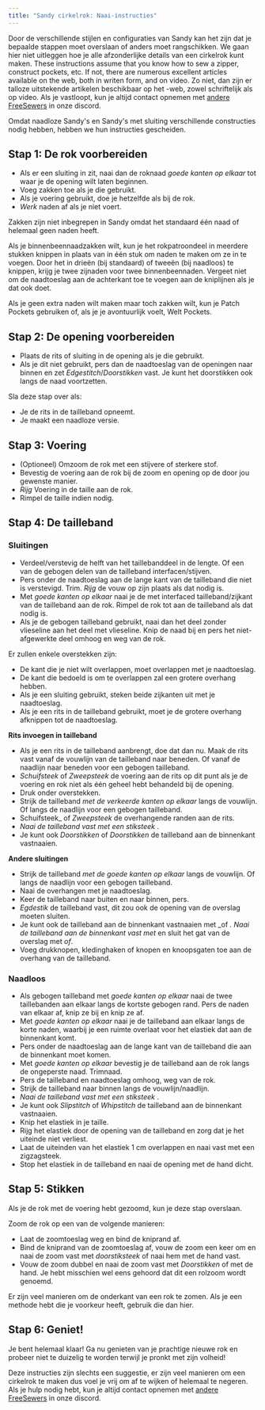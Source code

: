 ```yaml
---
title: "Sandy cirkelrok: Naai-instructies"
---
```


<Warning>

Door de verschillende stijlen en configuraties van Sandy kan het zijn dat je bepaalde stappen moet overslaan of anders moet rangschikken.
We gaan hier niet uitleggen hoe je alle afzonderlijke details van een cirkelrok kunt maken. These instructions assume that you know how to sew a zipper, construct pockets, etc. If not, there are numerous excellent articles available on the web, both in writen form, and on video. Zo niet, dan zijn er talloze uitstekende artikelen beschikbaar op het -web, zowel schriftelijk als op video. Als je vastloopt, kun je altijd contact opnemen met [andere FreeSewers](https://discord.freesewing.org/) in onze discord.

</Warning>

<Note>

Omdat naadloze Sandy's en Sandy's met sluiting verschillende constructies nodig hebben, hebben we hun instructies gescheiden.

</Note>

## Stap 1: De rok voorbereiden

- Als er een sluiting in zit, naai dan de roknaad  _goede kanten op elkaar_ tot waar je de opening wilt laten beginnen.
- Voeg zakken toe als je die gebruikt.
- Als je voering gebruikt, doe je hetzelfde als bij de rok.
- _Werk_ naden af als je niet voert.

<Note>

Zakken zijn niet inbegrepen in Sandy omdat het standaard één naad of helemaal geen naden heeft.

Als je binnenbeennaadzakken wilt, kun je het rokpatroondeel in meerdere stukken knippen in plaats van in één stuk om naden te maken om ze in te voegen. Door het in drieën (bij standaard) of tweeën (bij naadloos) te knippen, krijg je twee zijnaden voor twee binnenbeennaden. Vergeet niet om de naadtoeslag aan de achterkant toe te voegen aan de kniplijnen als je dat ook doet.

Als je geen extra naden wilt maken maar toch zakken wilt, kun je Patch Pockets gebruiken of, als je je avontuurlijk voelt, Welt Pockets.

</Note>

## Stap 2: De opening voorbereiden

- Plaats de rits of sluiting in de opening als je die gebruikt.
- Als je dit niet gebruikt, pers dan de naadtoeslag van de openingen naar binnen en zet _Edgestitch_/_Doorstikken_ vast. Je kunt het doorstikken ook langs de naad voortzetten.

<Note>

Sla deze stap over als:
- Je de rits in de tailleband opneemt.
- Je maakt een naadloze versie.

</Note>

## Stap 3: Voering

- (Optioneel) Omzoom de rok met een stijvere of sterkere stof.
- Bevestig de voering aan de rok bij de zoom en opening op de door jou gewenste manier.
- _Rijg_ Voering in de taille aan de rok.
- Rimpel de taille indien nodig.

## Stap 4: De tailleband

### Sluitingen

- Verdeel/verstevig de helft van het taillebanddeel in de lengte. Of een van de gebogen delen van de tailleband interfacen/stijven.
- Pers onder de naadtoeslag aan de lange kant van de tailleband die niet is verstevigd. Trim. _Rijg_ de vouw op zijn plaats als dat nodig is.
- Met _goede kanten op elkaar_ naai je de met interfaced tailleband/zijkant van de tailleband aan de rok. Rimpel de rok tot aan de tailleband als dat nodig is.
- Als je de gebogen tailleband gebruikt, naai dan het deel zonder vlieseline aan het deel met vlieseline. Knip de naad bij en pers het niet-afgewerkte deel omhoog en weg van de rok.

Er zullen enkele overstekken zijn:

- De kant die je niet wilt overlappen, moet overlappen met je naadtoeslag.
- De kant die bedoeld is om te overlappen zal een grotere overhang hebben.
- Als je een sluiting gebruikt, steken beide zijkanten uit met je naadtoeslag.
- Als je een rits in de tailleband gebruikt, moet je de grotere overhang afknippen tot de naadtoeslag.

__Rits invoegen in tailleband__
- Als je een rits in de tailleband aanbrengt, doe dat dan nu. Maak de rits vast vanaf de vouwlijn van de tailleband naar beneden. Of vanaf de naadlijn naar beneden voor een gebogen tailleband.
- _Schuifsteek_ of _Zweepsteek_ de voering aan de rits op dit punt als je de voering en rok niet als één geheel hebt behandeld bij de opening.
- Druk onder overstekken.
- Strijk de tailleband _met de verkeerde kanten op elkaar_ langs de vouwlijn. Of langs de naadlijn voor een gebogen tailleband.
- Schuifsteek_ of _Zweepsteek_ de overhangende randen aan de rits.
- _Naai de tailleband vast met een stiksteek_ .
- Je kunt ook _Doorstikken_ of _Doorstikken_ de tailleband aan de binnenkant vastnaaien.

__Andere sluitingen__
- Strijk de tailleband _met de goede kanten op elkaar_ langs de vouwlijn. Of langs de naadlijn voor een gebogen tailleband.
- Naai de overhangen met je naadtoeslag.
- Keer de tailleband naar buiten en naar binnen, pers.
- _Egdestik_ de tailleband vast, dit zou ook de opening van de overslag moeten sluiten.
- </em> Je kunt ook de tailleband aan de binnenkant vastnaaien met _of _. Naai de tailleband aan de binnenkant vast met_ en sluit het gat van de overslag met _of_.</li>
- Voeg drukknopen, kledinghaken of knopen en knoopsgaten toe aan de overhang van de tailleband.</ul>

### Naadloos

- Als gebogen tailleband met _goede kanten op elkaar_ naai de twee taillebanden aan elkaar langs de kortste gebogen rand. Pers de naden van elkaar af, knip ze bij en knip ze af.
- Met _goede kanten op elkaar_ naai je de tailleband aan elkaar langs de korte naden, waarbij je een ruimte overlaat voor het elastiek dat aan de binnenkant komt.
- Pers onder de naadtoeslag aan de lange kant van de tailleband die aan de binnenkant moet komen.
- Met _goede kanten op elkaar_ bevestig je de tailleband aan de rok langs de ongeperste naad. Trimnaad.
- Pers de tailleband en naadtoeslag omhoog, weg van de rok.
- Strijk de tailleband naar binnen langs de vouwlijn/naadlijn.
- _Naai de tailleband vast met een stiksteek_ .
- Je kunt ook _Slipstitch_ of _Whipstitch_ de tailleband aan de binnenkant vastnaaien.
- Knip het elastiek in je taille.
- Rijg het elastiek door de opening van de tailleband en zorg dat je het uiteinde niet verliest.
- Laat de uiteinden van het elastiek 1 cm overlappen en naai vast met een zigzagsteek.
- Stop het elastiek in de tailleband en naai de opening met de hand dicht.

## Stap 5: Stikken

Als je de rok met de voering hebt gezoomd, kun je deze stap overslaan.

Zoom de rok op een van de volgende manieren:
- Laat de zoomtoeslag weg en bind de kniprand af.
- Bind de kniprand van de zoomtoeslag af, vouw de zoom een keer om en naai de zoom vast met _doorstiksteek_ of naai hem met de hand vast.
- Vouw de zoom dubbel en naai de zoom vast met _Doorstikken_ of met de hand. Je hebt misschien wel eens gehoord dat dit een rolzoom wordt genoemd.

<Note>

Er zijn veel manieren om de onderkant van een rok te zomen. Als je een methode hebt die je voorkeur heeft, gebruik die dan hier.

</Note>

## Stap 6: Geniet!

Je bent helemaal klaar! Ga nu genieten van je prachtige nieuwe rok en probeer niet te duizelig te worden terwijl je pronkt met zijn volheid!

<Note>

Deze instructies zijn slechts een suggestie, er zijn veel manieren om een cirkelrok te maken dus voel je vrij om af te wijken of helemaal te negeren. Als je hulp nodig hebt, kun je altijd contact opnemen met [andere FreeSewers](https://discord.freesewing.org/) in onze discord.

</Note>
